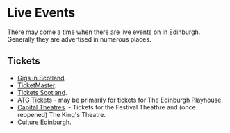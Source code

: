# Live Events

There may come a time when there are live events on in Edinburgh.
Generally they are advertised in numerous places.

## Tickets

* [Gigs in Scotland](https://www.gigsinscotland.com/).
* [TicketMaster](https://www.ticketmaster.co.uk/).
* [Tickets Scotland](https://tickets-scotland.com/).
* [ATG Tickets](https://www.atgtickets.com/) - may be primarily for tickets for The Edinburgh Playhouse.
* [Capital Theatres](https://www.capitaltheatres.com/). - Tickets for the Festival Theathre and (once reopened) The King's Theatre. 
* [Culture Edinburgh](https://cultureedinburgh.com/).
